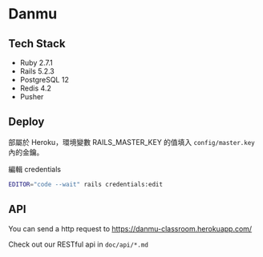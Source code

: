 # Danmu

## Tech Stack

- Ruby 2.7.1
- Rails 5.2.3
- PostgreSQL 12
- Redis 4.2
- Pusher

## Deploy

部屬於 Heroku，環境變數 RAILS_MASTER_KEY 的值填入 `config/master.key` 內的金鑰。

編輯 credentials

```bash
EDITOR="code --wait" rails credentials:edit
```

## API

You can send a http request to <https://danmu-classroom.herokuapp.com/>

Check out our RESTful api in `doc/api/*.md`
